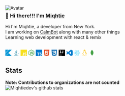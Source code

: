 <img align="left" alt="Avatar" width="200px" border-radius=50% src="https://avatars.githubusercontent.com/u/60279933?s=460&u=4a2b5a8cbabb11855ca5262f69baee953a7aa88a&v=4" />

### 👋 Hi there!!! I'm [Miqhtie](https://twitter.com/miqhtie)

Hi I'm Miqhtie, a developer from New York. <br />
I am working on [CalmBot](https://github.com/calmguild/calmbot) along with many other things <br />
Learning web development with react & remix
<br />
<br />

<code><img height="20" src="https://raw.githubusercontent.com/KodingDev/KodingDev/master/assets/icons/kotlin.svg"></code>
<code><img height="20" src="https://raw.githubusercontent.com/KodingDev/KodingDev/master/assets/icons/java.svg"></code>
<code><img height="20" src="https://raw.githubusercontent.com/KodingDev/KodingDev/master/assets/icons/javascript.svg"></code>
<code><img height="20" src="https://raw.githubusercontent.com/KodingDev/KodingDev/master/assets/icons/node-dot-js.svg"></code>
<code><img height="20" src="https://raw.githubusercontent.com/KodingDev/KodingDev/master/assets/icons/typescript.svg"></code>
<code><img height="20" src="https://raw.githubusercontent.com/KodingDev/KodingDev/master/assets/icons/html5.svg"></code>
<code><img height="20" src="https://raw.githubusercontent.com/KodingDev/KodingDev/master/assets/icons/css3.svg"></code>
<code><img height="20" src="https://raw.githubusercontent.com/KodingDev/KodingDev/master/assets/icons/intellijidea.svg"></code>
<code><img height="20" src="https://raw.githubusercontent.com/KodingDev/KodingDev/master/assets/icons/visualstudiocode.svg"></code>
<code><img height="20" src="https://raw.githubusercontent.com/KodingDev/KodingDev/master/assets/icons/react.svg"></code>
<code><img height="20" src="https://raw.githubusercontent.com/KodingDev/KodingDev/master/assets/icons/linux.svg"></code>
<code><img height="20" src="https://raw.githubusercontent.com/KodingDev/KodingDev/master/assets/icons/mongodb.svg"></code>

## Stats
**Note: Contributions to organizations are not counted** <br />
![Miqhtiedev's github stats](https://github-readme-stats.vercel.app/api?username=miqhtiedev&show_icons=true&theme=cobalt)

<!--### Hi there, I'm Miqhtie!

## What I do
- Currently working on projects for [@CalmGuild](https://github.com/calmguild) mainly [CalmBot](https://github.com/calmguild/calmbot), an open sourced discord bot for the Calm discord (discord.gg/calm).
- Love coding advanced projects making use of the bukkit/spigot api.
- Trying to get better at using the forge api and open source.

### Connect with me
- On twitter: https://twitter.com/miqhtie
- Email Me: Miqhtiedev@gmail.com
## Stats
![Miqhtiedev's github stats](https://github-readme-stats.vercel.app/api?username=miqhtiedev&show_icons=true&theme=cobalt)
